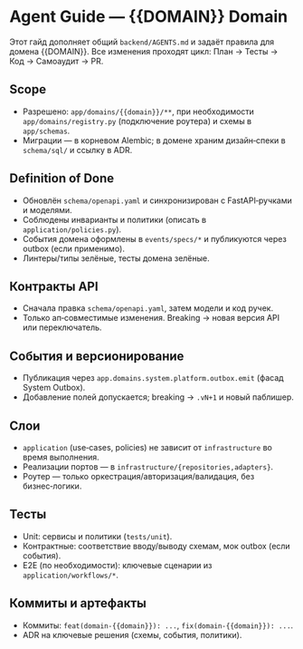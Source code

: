 # Agent Guide — {{DOMAIN}} Domain

Этот гайд дополняет общий `backend/AGENTS.md` и задаёт правила для домена {{DOMAIN}}. Все изменения проходят цикл: План → Тесты → Код → Самоаудит → PR.

## Scope
- Разрешено: `app/domains/{{domain}}/**`, при необходимости `app/domains/registry.py` (подключение роутера) и схемы в `app/schemas`.
- Миграции — в корневом Alembic; в домене храним дизайн‑спеки в `schema/sql/` и ссылку в ADR.

## Definition of Done
- Обновлён `schema/openapi.yaml` и синхронизирован с FastAPI‑ручками и моделями.
- Соблюдены инварианты и политики (описать в `application/policies.py`).
- События домена оформлены в `events/specs/*` и публикуются через outbox (если применимо).
- Линтеры/типы зелёные, тесты домена зелёные.

## Контракты API
- Сначала правка `schema/openapi.yaml`, затем модели и код ручек.
- Только ап‑совместимые изменения. Breaking → новая версия API или переключатель.

## События и версионирование
- Публикация через `app.domains.system.platform.outbox.emit` (фасад System Outbox).
- Добавление полей допускается; breaking → `.vN+1` и новый паблишер.

## Слои
- `application` (use‑cases, policies) не зависит от `infrastructure` во время выполнения.
- Реализации портов — в `infrastructure/{repositories,adapters}`.
- Роутер — только оркестрация/авторизация/валидация, без бизнес‑логики.

## Тесты
- Unit: сервисы и политики (`tests/unit`).
- Контрактные: соответствие вводу/выводу схемам, мок outbox (если события).
- E2E (по необходимости): ключевые сценарии из `application/workflows/*`.

## Коммиты и артефакты
- Коммиты: `feat(domain-{{domain}}): ...`, `fix(domain-{{domain}}): ...`.
- ADR на ключевые решения (схемы, события, политики).
